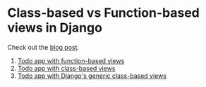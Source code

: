 # Class-based vs Function-based views in Django

Check out the [blog post](#).

1. [Todo app with function-based views](https://github.com/testdrivenio/django-cbv-fbv/tree/main/fbv)
1. [Todo app with class-based views](https://github.com/testdrivenio/django-cbv-fbv/tree/main/cbv)
1. [Todo app with Django's generic class-based views](https://github.com/testdrivenio/django-cbv-fbv/tree/main/dbv)
